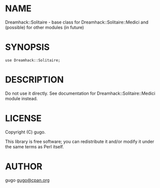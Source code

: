 # NAME

Dreamhack::Solitaire - base class for Dreamhack::Solitaire::Medici and (possible) for other modules (in future)

# SYNOPSIS

    use Dreamhack::Solitaire;

# DESCRIPTION

Do not use it directly. See documentation for Dreamhack::Solitaire::Medici module instead.

# LICENSE

Copyright (C) gugo.

This library is free software; you can redistribute it and/or modify
it under the same terms as Perl itself.

# AUTHOR

gugo <gugo@cpan.org>
